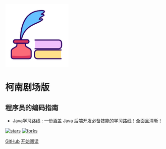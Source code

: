 ![logo](_media/logo.png)

# 柯南剧场版

## 程序员的编码指南

- Java学习路线 : 一份涵盖 Java 后端开发必备技能的学习路线！全面且清晰！
    
[![stars](https://badgen.net/github/stars/fuzhengwei/fuzhengwei.github.io?icon=github&color=4ab8a1)](https://gitee.com/hswealth/dashboard/projects)
[![forks](https://badgen.net/github/forks/fuzhengwei/fuzhengwei.github.io?icon=github&color=4ab8a1)](https://gitee.com/hswealth/dashboard/projects) 

[GitHub](<https://gitee.com/hswealth/dashboard/projects>)
[开始阅读](_sidebar.md)